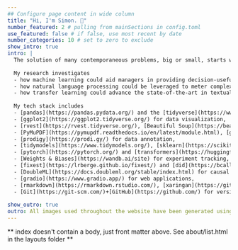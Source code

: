 ```yaml
---
## Configure page content in wide column
title: "Hi, I'm Simon. 👋"
number_featured: 2 # pulling from mainSections in config.toml
use_featured: false # if false, use most recent by date
number_categories: 10 # set to zero to exclude
show_intro: true
intro: |
  The solution of many contemporaneous problems, big or small, starts with the issue of *measurement*. My [research](/research) focuses broadly on measurement problems in accounting. These involve the prediction of accounting estimates, the analysis of corporate narratives, and the estimation of plausibly causal effects. In my works, I pair traditional quantitative methods with novel techniques from machine learning, natural language processing, interpretable machine learning, and causal machine learning. I am driven by an intense curiosity and approach my work with a [scientific mindset](https://hbr.org/2022/05/act-like-a-scientist). I enjoy deep work and frequently alternate between R and Python to harness the best of both worlds. 
  
  My research investigates
  - how machine learning could aid managers in providing decision-useful accounting estimates and reducing human biases,
  - how natural language processing could be leveraged to meter complex phenomenons in firms' capital market communications with financial analysts, and
  - how transfer learning could advance the state-of-the-art in textual analysis in accounting research.
  
  My tech stack includes
  - [pandas](https://pandas.pydata.org/) and the [tidyverse](https://www.tidyverse.org/) for tabular data wrangling,
  - [ggplot2](https://ggplot2.tidyverse.org/) for data visualization,
  - [rvest](https://rvest.tidyverse.org/), [Beautiful Soup](https://beautiful-soup-4.readthedocs.io/en/latest/), and [Selenium](https://selenium-python.readthedocs.io/) for web scraping,
  - [PyMuPDF](https://pymupdf.readthedocs.io/en/latest/module.html), [gensim](https://radimrehurek.com/gensim/), [spacy](https://spacy.io/), and [LLMs](https://github.com/openai/openai-python) for NLP, 
  - [prodigy](https://prodi.gy/) for data annotation,
  - [tidymodels](https://www.tidymodels.org/), [sklearn](https://scikit-learn.org/stable/), and [DALEX](https://dalex.drwhy.ai/) for machine learning,
  - [pytorch](https://pytorch.org/) and [transformers](https://huggingface.co/docs/transformers/index) for deep learning,
  - [Weights & Biases](https://wandb.ai/site) for experiment tracking,
  - [fixest](https://lrberge.github.io/fixest/) and [did](https://bcallaway11.github.io/did/) for empirical modeling,
  - [DoubleML](https://docs.doubleml.org/stable/index.html) for causal machine learning,
  - [gradio](https://www.gradio.app/) for web applications,
  - [rmarkdown](https://rmarkdown.rstudio.com/), [xaringan](https://github.com/yihui/xaringan), and [Jupyter Notebooks](https://jupyter.org/) for literate coding, and
  - [Git](https://git-scm.com/)+[GitHub](https://github.com/) for version control.
  
show_outro: true
outro: All images used throughout the website have been generated using [dream](https://app.wombo.art/) GAN.
---
```


\*\* index doesn't contain a body, just front matter above. See about/list.html in the layouts folder \*\*
